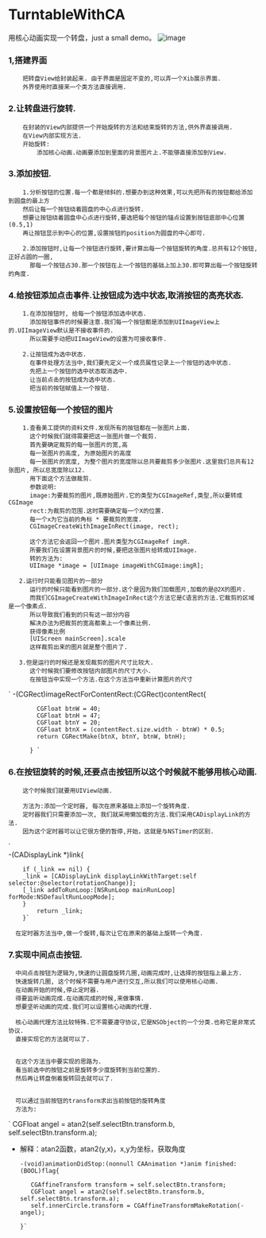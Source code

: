 # TurntableWithCA
用核心动画实现一个转盘，just a small demo。
![image](https://github.com/LiDami/TurntableWithCA/blob/master/未命名.gif)

### 1,搭建界面
		把转盘View给封装起来. 由于界面是固定不变的,可以弄一个Xib展示界面.
		外界使用时直接来一个类方法直接调用.
### 	2.让转盘进行旋转.
		在封装的View内部提供一个开始旋转的方法和结束旋转的方法,供外界直接调用.
		在View内部实现方法.
		开始旋转:
			添加核心动画.动画要添加到里面的背景图片上.不能够直接添加到View.
### 3.添加按钮.
		1.分析按钮的位置.每一个都是倾斜的.想要办到这种效果,可以先把所有的按钮都给添加到圆盘的最上方
		然后让每一个按钮绕着圆盘的中心点进行旋转.
		想要让按钮绕着圆盘中心点进行旋转,要选把每个按钮的锚点设置到按钮底部中心位置(0.5,1)
		再让按钮显示到中心的位置,设置按钮的position为圆盘的中心即可.
		
		2.添加按钮时,让每一个按钮进行旋转,要计算出每一个按钮旋转的角度.总共有12个按钮,正好占圆的一圈,
		  那每一个按钮占30.那一个按钮在上一个按钮的基础上加上30.即可算出每一个按钮旋转的角度.
		  
### 	4.给按钮添加点击事件.让按钮成为选中状态,取消按钮的高亮状态.
		1.在添加按钮时, 给每一个按钮添加选中状态.
		  添加按钮事件的时候要注意.我们每一个按钮都是添加到UIImageView上的.UIImageView默认是不接收事件的.
		  所以需要手动把UIImageView的设置为可接收事件.
		  
		2.让按钮成为选中状态.
		  在事件处理方法当中,我们要先定义一个成员属性记录上一个按钮的选中状态.
		  先把上一个按钮的选中状态取消选中.
		  让当前点击的按钮成为选中状态.
		  把当前的按钮赋值上一个按钮.
		  
### 	5.设置按钮每一个按钮的图片
			
		1.查看美工提供的资料文件.发现所有的按钮都在一张图片上面.
		  这个时候我们就得需要把这一张图片做一个裁剪.
		  首先要确定裁剪的每一张图片的宽,高
		  每一张图片的高度, 为原始图片的高度
		  每一张图片的宽度, 为整个图片的宽度除以总共要裁剪多少张图片.这里我们总共有12张图片, 所以总宽度除以12.
		  用下面这个方法做裁剪.
		  参数说明:
		  image:为要裁剪的图片,既原始图片.它的类型为CGImageRef,类型,所以要转成CGImage
		  rect:为裁剪的范围.这时需要确定每一个X的位置.
		  每一个x为它当前的角标 * 要裁剪的宽度.
		  CGImageCreateWithImageInRect(image, rect);
		  
		  这个方法它会返回一个图片.图片类型为CGImageRef imgR.
		  所要我们在设置背景图片的时候,要把这张图片给转成UIImage.
		  转的方法为:
		  UIImage *image = [UIImage imageWithCGImage:imgR];
		  
	   2.运行时只能看见图片的一部分
	   	  运行的时候只能看到图片的一部分.这个是因为我们加载图片,加载的是@2X的图片.
	   	  而我们CGImageCreateWithImageInRect这个方法它是C语言的方法.它裁剪的区域是一个像素点.
	   	  所以导致我们看到的只有这一部分内容
	   	  解决办法为把裁剪的宽高都乘上一个像素比例.
	   	  获得像素比例
	   	  [UIScreen mainScreen].scale
	   	  这样裁剪出来的图片就是整个图片了.
		 
	   3.但是运行的时候还是发现裁剪的图片尺寸比较大.
	   	  这个时候我们要修改按钮内部图片的尺寸大小.
	   	  在按钮当中实现一个方法.在这个方法当中重新计算图片的尺寸
`	   	  -(CGRect)imageRectForContentRect:(CGRect)contentRect{
    
		    CGFloat btnW = 40;
    		CGFloat btnH = 47;
    		CGFloat btnY = 20;
		    CGFloat btnX = (contentRect.size.width - btnW) * 0.5;
		    return CGRectMake(btnX, btnY, btnW, btnH);

		  }	`
		  
		  
### 	6.在按钮旋转的时候,还要点击按钮所以这个时候就不能够用核心动画.
		这个时候我们就要用UIView动画.
		
		方法为:添加一个定时器, 每次在原来基础上添加一个旋转角度.
		定时器我们只需要添加一次, 我们就采用懒加载的方法.我们采用CADisplayLink的方法.
		因为这个定时器可以让它很方便的暂停,开始，这就是与NSTimer的区别.
`		
		-(CADisplayLink *)link{
    
    	if (_link == nil) {
        _link = [CADisplayLink displayLinkWithTarget:self selector:@selector(rotationChange)];
        [_link addToRunLoop:[NSRunLoop mainRunLoop] forMode:NSDefaultRunLoopMode];
    	}
    		return _link;
    	}`
    	
      在定时器方法当中,做一个旋转,每次让它在原来的基础上旋转一个角度.
      
      
###     7.实现中间点击按钮.
      中间点击按钮为逻辑为,快速的让圆盘旋转几圈,动画完成时,让选择的按钮指上最上方.
      快速旋转几圈, 这个时候不需要与用户进行交互,所以我们可以使用核心动画.
      在动画开始的时候,停止定时器.
      得要监听动画完成.在动画完成的时候,来做事情.
      想要坚听动画的完成.我们可以设置核心动画的代理.
      
      核心动画代理方法比较特殊.它不需要遵守协议,它是NSObject的一个分类.也称它是非常式协议.
      直接实现它的方法就可以了.
      
      
      在这个方法当中要实现的思路为.
      看当前选中的按钮之前是旋转多少度旋转到当前位置的.
      然后再让转盘倒着旋转回去就可以了.
      
      
      可以通过当前按钮的transform求出当前按钮的旋转角度
      方法为:
`      CGFloat angel = atan2(self.selectBtn.transform.b, self.selectBtn.transform.a);  
* 解释：atan2函数，atan2(y,x)，x,y为坐标，获取角度
      
      -(void)animationDidStop:(nonnull CAAnimation *)anim finished:(BOOL)flag{
      
		 CGAffineTransform transform = self.selectBtn.transform;
		 CGFloat angel = atan2(self.selectBtn.transform.b, self.selectBtn.transform.a);
		 self.innerCircle.transform = CGAffineTransformMakeRotation(-angel);
		 
	  }`
